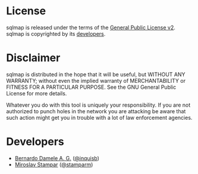# License

sqlmap is released under the terms of the [General Public License v2](http://www.gnu.org/licenses/old-licenses/gpl-2.0.html).
sqlmap is copyrighted by its [developers](http://sqlmap.org/#developers). 

# Disclaimer

sqlmap is distributed in the hope that it will be useful, but WITHOUT ANY WARRANTY; without even the implied warranty of MERCHANTABILITY or FITNESS FOR A PARTICULAR PURPOSE. See the GNU General Public License for more details.

Whatever you do with this tool is uniquely your responsibility. If you are not authorized to punch holes in the network you are attacking be aware that such action might get you in trouble with a lot of law enforcement agencies.

# Developers

* [Bernardo Damele A. G.](mailto:bernardo@sqlmap.org) ([@inquisb](https://twitter.com/inquisb))
* [Miroslav Stampar](mailto:miroslav@sqlmap.org) ([@stamparm](https://twitter.com/stamparm))